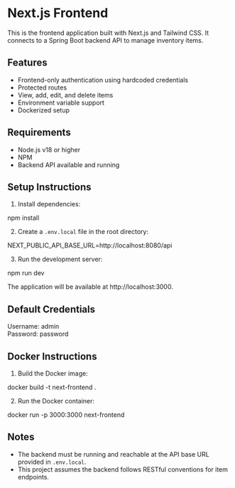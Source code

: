 # Next.js Frontend

This is the frontend application built with Next.js and Tailwind CSS. It connects to a Spring Boot backend API to manage inventory items.

## Features

- Frontend-only authentication using hardcoded credentials
- Protected routes
- View, add, edit, and delete items
- Environment variable support
- Dockerized setup

## Requirements

- Node.js v18 or higher
- NPM
- Backend API available and running

## Setup Instructions

1. Install dependencies:

npm install

2. Create a `.env.local` file in the root directory:

NEXT_PUBLIC_API_BASE_URL=http://localhost:8080/api

3. Run the development server:

npm run dev

The application will be available at http://localhost:3000.

## Default Credentials

Username: admin  
Password: password

## Docker Instructions

1. Build the Docker image:

docker build -t next-frontend .

2. Run the Docker container:

docker run -p 3000:3000 next-frontend

## Notes

- The backend must be running and reachable at the API base URL provided in `.env.local`.
- This project assumes the backend follows RESTful conventions for item endpoints.
